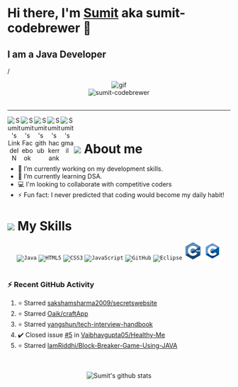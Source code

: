 # Hi there, I'm [Sumit](https://github.com/sumit-codebrewer) aka sumit-codebrewer 👋

## I am a Java Developer 
/

<div align="center">
<img src="https://media.tenor.com/images/dc545e5a0f93c9b2bf1d4f0af54ebbff/tenor.gif" height="360px" width="480px" alt="gif">
</div>

<div align="center">
    <img src="https://komarev.com/ghpvc/?username=sumit-codebrewer&label=Profile%20views&color=0e75b6&style=flat"
        alt="sumit-codebrewer" />
</div>
<br>
<hr>
<div align="center">
<a href="https://www.linkedin.com/in/sumit-chutani-aab427190/">
        <img align="left" alt="Sumit's LinkdeIN" width="30px"
            src="https://img.icons8.com/external-justicon-lineal-color-justicon/64/000000/external-linkedin-social-media-justicon-lineal-color-justicon.png"
               draggable="false"/> 
    </a>
    <a href="https://www.facebook.com/profile.php?id=100010039817675">
        <img align="left" alt="Sumit's Facebook" width="30px"
            src="https://img.icons8.com/external-justicon-flat-justicon/64/000000/external-facebook-social-media-justicon-flat-justicon.png" draggable="false" />
    </a>
    <a href="https://github.com/sumit-codebrewer">
        <img align="left" alt="Sumit's github" width="30px" src="https://img.icons8.com/material-outlined/24/000000/github.png"
            draggable="false" />
    </a>
    <a href="https://www.hackerrank.com/sumitengineer23">
        <img align="left" alt="Sumit's hackerrank" width="30px"
            src="https://assets.brandfolder.com/y9ol94wb/v/331198/view@2x.png?v=1591971279" draggable="false" />
    </a>
    <a href="sumitchutani50@gmail.com">
        <img align="left" alt="Sumit's gmail" width="30px" src="https://img.icons8.com/color/48/000000/gmail-new.png"
            draggable="false" />
    </a>
</div>
<br />

# <img src="https://media1.giphy.com/media/iddm3qLpC8x3djZDSm/200.webp?cid=ecf05e4730jh2hoort3c620k8r70w7m8izhnuysz16mr4n1x&rid=200.webp&ct=g" width="30" draggable="false"> About me


- 🔭 I’m currently working on my development skills.
- 🌱 I’m currently learning DSA.
- 💻 I'm looking to collaborate with competitive coders
- ⚡ Fun fact: I never predicted that coding would become my daily habit!

##

# <img src="https://media.giphy.com/media/WUlplcMpOCEmTGBtBW/giphy.gif" width="50"> My Skills

<div align="center">
<code><img alt="Java" height="40px" width="40px" src="https://raw.githubusercontent.com/tomchen/stack-icons/master/logos/java.svg" title="Java"/></code>
<code><img alt="HTML5" height="40px" width="40px" src="https://raw.githubusercontent.com/tomchen/stack-icons/master/logos/html-5.svg" title="HTML5"/></code>
<code><img alt="CSS3" height="40px" width="40px" src="https://raw.githubusercontent.com/tomchen/stack-icons/master/logos/css-3.svg" title="CSS3"/></code>
<code><img alt="JavaScript" height="40px" width="40px" src="https://raw.githubusercontent.com/tomchen/stack-icons/master/logos/bootstrap.svg" title="Bootstrap"/></code>
<code><img alt="GitHub" height="40px" width="40px" src="https://raw.githubusercontent.com/tomchen/stack-icons/master/logos/github-icon.svg" 
title="GitHub"/></code>
<code><img alt="Eclipse" height="40px" width="40px" src="https://raw.githubusercontent.com/tomchen/stack-icons/master/logos/eclipse.svg" 
title="Eclipse"/></code>
<code><img alt="C++" height="40px" width="40px" src="https://raw.githubusercontent.com/github/explore/80688e429a7d4ef2fca1e82350fe8e3517d3494d/topics/cpp/cpp.png" title="C++"/></code>
<code><img alt="C" height="40px" width="40px" src="https://raw.githubusercontent.com/github/explore/80688e429a7d4ef2fca1e82350fe8e3517d3494d/topics/c/c.png" title="C"/></code>

<br/>
<br/>

 </div>
    
### ⚡ Recent GitHub Activity
    
<!--RECENT_ACTIVITY:start-->
1. ⭐ Starred [sakshamsharma2009/secretswebsite](https://github.com/sakshamsharma2009/secretswebsite)
2. ⭐ Starred [Oaik/craftApp](https://github.com/Oaik/craftApp)
3. ⭐ Starred [yangshun/tech-interview-handbook](https://github.com/yangshun/tech-interview-handbook)
4. ✔️ Closed issue [#5](https://github.com/Vaibhavgupta05/Healthy-Me/issues/5) in [Vaibhavgupta05/Healthy-Me](https://github.com/Vaibhavgupta05/Healthy-Me)
5. ⭐ Starred [IamRiddhi/Block-Breaker-Game-Using-JAVA](https://github.com/IamRiddhi/Block-Breaker-Game-Using-JAVA)
<!--RECENT_ACTIVITY:end-->

<br>
<div align="center">
    
![Sumit's github stats](https://github-readme-stats.vercel.app/api?username=sumit-codebrewer&show_icons=true&theme=radical)

</div>

